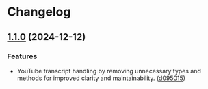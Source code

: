 # Changelog

## [1.1.0](https://github.com/nguyenvanduocit/all-in-one-model-context-protocol/compare/v1.0.0...v1.1.0) (2024-12-12)


### Features

* YouTube transcript handling by removing unnecessary types and methods for improved clarity and maintainability. ([d095015](https://github.com/nguyenvanduocit/all-in-one-model-context-protocol/commit/d0950159804e31c7a788fae88cf7274c4d649e67))

